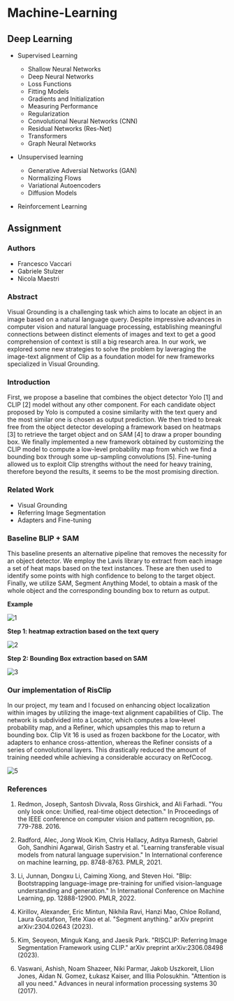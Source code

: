# Machine-Learning

<!--
## Classic Machine Learning Techniques
-->

## Deep Learning
* Supervised Learning
    -  Shallow Neural Networks
    -  Deep Neural Networks
    -  Loss Functions
    -  Fitting Models
    -  Gradients and Initialization
    -  Measuring Performance
    -  Regularization
    -  Convolutional Neural Networks (CNN)
    -  Residual Networks (Res-Net)
    -  Transformers
    -  Graph Neural Networks

* Unsupervised learning
    -  Generative Adversial Networks (GAN)
    -  Normalizing Flows
    -  Variational Autoencoders
    -  Diffusion Models

* Reinforcement Learning

## Assignment
### Authors
- Francesco Vaccari
- Gabriele Stulzer
- Nicola Maestri

### Abstract
Visual Grounding is a challenging task which aims to locate an object in an image based on a natural language query. Despite impressive advances in computer vision and natural language processing, establishing meaningful connections between distinct elements of images and text to get a good comprehension of context is still a big research area. In our work, we explored some new strategies to solve the problem by laveraging the image-text alignment of Clip as a foundation model for new frameworks specialized in Visual Grounding.

### Introduction
First, we propose a baseline that combines the object detector Yolo [1] and CLIP [2] model without any other component. For each candidate object proposed by Yolo is computed a cosine similarity with the text query and the most similar one is chosen as output prediction. We then tried to break free from the object detector developing a framework based on heatmaps [3] to retrieve the target object and on SAM [4] to draw a proper bounding box. We finally implemented a new framework obtained by customizing the CLIP model to compute a low-level probability map from which we find a bounding box through some up-sampling convolutions [5]. Fine-tuning allowed us to exploit Clip strengths without the need for heavy training, therefore beyond the results, it seems to be the most promising direction.

### Related Work
- Visual Grounding
- Referring Image Segmentation
- Adapters and Fine-tuning

### Baseline BLIP + SAM
This baseline presents an alternative pipeline that removes the necessity for an object detector.
We employ the Lavis library to extract from each image a set of heat maps based on the text instances. These are then used to identify some points with high confidence to belong to the target object. Finally, we utilize SAM, Segment Anything Model, to obtain a mask of the whole object and the corresponding bounding box to return as output.

**Example**

![1](https://github.com/NicolaMaestri00/Deep-Learning/assets/104208237/142634d3-4b99-4c1f-9f26-1ad7f78323a1)

**Step 1: heatmap extraction based on the text query**

![2](https://github.com/NicolaMaestri00/Deep-Learning/assets/104208237/68e7cd10-1532-4b37-b297-c348fcd776f5)

**Step 2: Bounding Box extraction based on SAM**

![3](https://github.com/NicolaMaestri00/Deep-Learning/assets/104208237/a22cd2a5-c511-4a6b-8350-5067d8c59f68)

### Our implementation of RisClip
In our project, my team and I focused on enhancing object localization within images by utilizing the image-text alignment capabilities of Clip.
The network is subdivided into a Locator, which computes a low‑level probability map, and a Refiner, which upsamples this map to return a bounding box. 
Clip Vit 16 is used as frozen backbone for the Locator, with adapters to enhance cross-attention, whereas the Refiner consists of a series of convolutional layers. This drastically reduced the amount of training needed while achieving a considerable accuracy on RefCocog.

![5](https://github.com/NicolaMaestri00/Deep-Learning/assets/104208237/e4e1e6c1-bdcc-418a-a2b3-f76c1d01d0a9)

### References
1. Redmon, Joseph, Santosh Divvala, Ross Girshick, and Ali Farhadi. "You only look once: Unified, real-time object detection." In Proceedings of the IEEE conference on computer vision and pattern recognition, pp. 779-788. 2016.

2. Radford, Alec, Jong Wook Kim, Chris Hallacy, Aditya Ramesh, Gabriel Goh, Sandhini Agarwal, Girish Sastry et al. "Learning transferable visual models from natural language supervision." In International conference on machine learning, pp. 8748-8763. PMLR, 2021.

3. Li, Junnan, Dongxu Li, Caiming Xiong, and Steven Hoi. "Blip: Bootstrapping language-image pre-training for unified vision-language understanding and generation." In International Conference on Machine Learning, pp. 12888-12900. PMLR, 2022.

4. Kirillov, Alexander, Eric Mintun, Nikhila Ravi, Hanzi Mao, Chloe Rolland, Laura Gustafson, Tete Xiao et al. "Segment anything." arXiv preprint arXiv:2304.02643 (2023).

5. Kim, Seoyeon, Minguk Kang, and Jaesik Park. "RISCLIP: Referring Image Segmentation Framework using CLIP." arXiv preprint arXiv:2306.08498 (2023).

6. Vaswani, Ashish, Noam Shazeer, Niki Parmar, Jakob Uszkoreit, Llion Jones, Aidan N. Gomez, Łukasz Kaiser, and Illia Polosukhin. "Attention is all you need." Advances in neural information processing systems 30 (2017).


